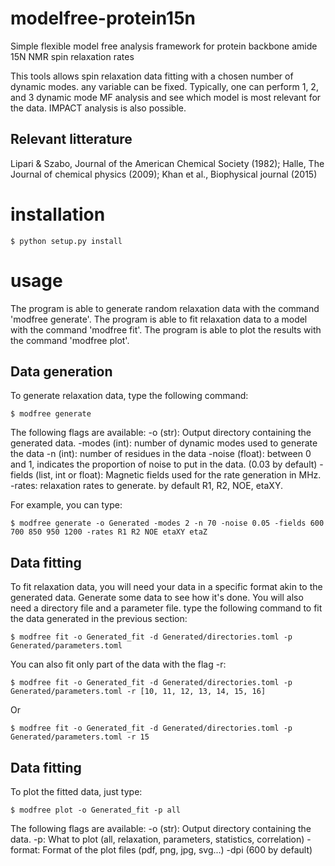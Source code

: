 # modelfree-protein15n
Simple flexible model free analysis framework for protein backbone amide 15N NMR spin relaxation rates

This tools allows spin relaxation data fitting with a chosen number of dynamic modes. any variable can be fixed.
Typically, one can perform 1, 2, and 3 dynamic mode MF analysis and see which model is most relevant for the data.
IMPACT analysis is also possible.

## Relevant litterature

Lipari & Szabo, Journal of the American Chemical Society (1982);
Halle, The Journal of chemical physics (2009);
Khan et al., Biophysical journal (2015)

# installation

    $ python setup.py install

# usage

The program is able to generate random relaxation data with the command 'modfree generate'.
The program is able to fit relaxation data to a model with the command 'modfree fit'.
The program is able to plot the results with the command 'modfree plot'.

## Data generation

To generate relaxation data, type the following command:

    $ modfree generate
    
The following flags are available:
-o (str): Output directory containing the generated data.
-modes (int): number of dynamic modes used to generate the data
-n (int): number of residues in the data
-noise (float): between 0 and 1, indicates the proportion of noise to put in the data. (0.03 by default)
-fields (list, int or float): Magnetic fields used for the rate generation in MHz.
-rates: relaxation rates to generate. by default R1, R2, NOE, etaXY.

For example, you can type:

    $ modfree generate -o Generated -modes 2 -n 70 -noise 0.05 -fields 600 700 850 950 1200 -rates R1 R2 NOE etaXY etaZ
    
## Data fitting

To fit relaxation data, you will need your data in a specific format akin to the generated data. Generate some data to see how it's done. You will also need a directory file and a parameter file. type the following command to fit the data generated in the previous section:

    $ modfree fit -o Generated_fit -d Generated/directories.toml -p Generated/parameters.toml
    
You can also fit only part of the data with the flag -r:

    $ modfree fit -o Generated_fit -d Generated/directories.toml -p Generated/parameters.toml -r [10, 11, 12, 13, 14, 15, 16]
    
Or

    $ modfree fit -o Generated_fit -d Generated/directories.toml -p Generated/parameters.toml -r 15

## Data fitting

To plot the fitted data, just type:

    $ modfree plot -o Generated_fit -p all

The following flags are available:
-o (str): Output directory containing the data.
-p: What to plot (all, relaxation, parameters, statistics, correlation)
-format: Format of the plot files (pdf, png, jpg, svg...)
-dpi (600 by default)







    
